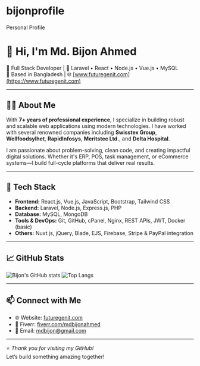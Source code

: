 # bijonprofile
Personal Profile

# 👋 Hi, I'm Md. Bijon Ahmed

🚀 Full Stack Developer | 🔧 Laravel • React • Node.js • Vue.js • MySQL  
📍 Based in Bangladesh | 🌐 [www.futuregenit.com](https://www.futuregenit.com)

---

## 🧑‍💻 About Me

With **7+ years of professional experience**, I specialize in building robust and scalable web applications using modern technologies. I have worked with several renowned companies including **Swisstex Group**, **Wellfoodsylhet**, **RapidInfosys**, **Meritstec Ltd.**, and **Delta Hospital**.

I am passionate about problem-solving, clean code, and creating impactful digital solutions. Whether it's ERP, POS, task management, or eCommerce systems—I build full-cycle platforms that deliver real results.

---

## 💼 Tech Stack

- **Frontend:** React.js, Vue.js, JavaScript, Bootstrap, Tailwind CSS
- **Backend:** Laravel, Node.js, Express.js, PHP
- **Database:** MySQL, MongoDB
- **Tools & DevOps:** Git, GitHub, cPanel, Nginx, REST APIs, JWT, Docker (basic)
- **Others:** Nuxt.js, jQuery, Blade, EJS, Firebase, Stripe & PayPal integration

---

## 📈 GitHub Stats

![Bijon's GitHub stats](https://github-readme-stats.vercel.app/api?username=bijon&show_icons=true&theme=radical)
![Top Langs](https://github-readme-stats.vercel.app/api/top-langs/?username=bijon&layout=compact&theme=radical)

---

## 📫 Connect with Me

- 🌐 Website: [futuregenit.com](https://www.futuregenit.com)
- 💼 Fiverr: [fiverr.com/mdbijonahmed](https://www.fiverr.com/mdbijonahmed)
- 💌 Email: mdbijon@gmail.com

---

⭐️ _Thank you for visiting my GitHub!_  
Let’s build something amazing together!

